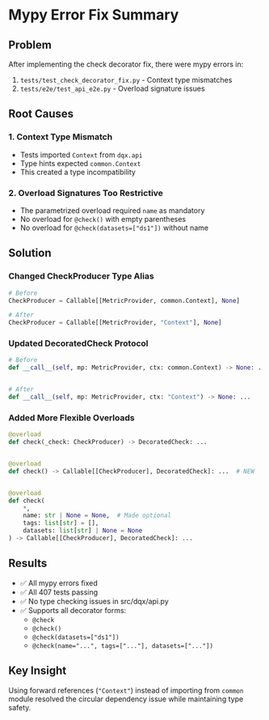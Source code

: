 # Mypy Error Fix Summary

## Problem
After implementing the check decorator fix, there were mypy errors in:
1. `tests/test_check_decorator_fix.py` - Context type mismatches
2. `tests/e2e/test_api_e2e.py` - Overload signature issues

## Root Causes

### 1. Context Type Mismatch
- Tests imported `Context` from `dqx.api`
- Type hints expected `common.Context`
- This created a type incompatibility

### 2. Overload Signatures Too Restrictive
- The parametrized overload required `name` as mandatory
- No overload for `@check()` with empty parentheses
- No overload for `@check(datasets=["ds1"])` without name

## Solution

### Changed CheckProducer Type Alias
```python
# Before
CheckProducer = Callable[[MetricProvider, common.Context], None]

# After
CheckProducer = Callable[[MetricProvider, "Context"], None]
```

### Updated DecoratedCheck Protocol
```python
# Before
def __call__(self, mp: MetricProvider, ctx: common.Context) -> None: ...


# After
def __call__(self, mp: MetricProvider, ctx: "Context") -> None: ...
```

### Added More Flexible Overloads
```python
@overload
def check(_check: CheckProducer) -> DecoratedCheck: ...


@overload
def check() -> Callable[[CheckProducer], DecoratedCheck]: ...  # NEW


@overload
def check(
    *,
    name: str | None = None,  # Made optional
    tags: list[str] = [],
    datasets: list[str] | None = None
) -> Callable[[CheckProducer], DecoratedCheck]: ...
```

## Results
- ✅ All mypy errors fixed
- ✅ All 407 tests passing
- ✅ No type checking issues in src/dqx/api.py
- ✅ Supports all decorator forms:
  - `@check`
  - `@check()`
  - `@check(datasets=["ds1"])`
  - `@check(name="...", tags=["..."], datasets=["..."])`

## Key Insight
Using forward references (`"Context"`) instead of importing from `common` module resolved the circular dependency issue while maintaining type safety.
